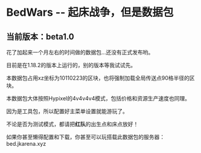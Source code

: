 # BedWars -- 起床战争，但是数据包
## 当前版本：beta1.0

花了加起来一个月左右的时间做的数据包...还没有正式发布哟。

目前是在1.18.2的版本上运行的，别的版本等我试试先。

本数据包占用xz坐标为10110223的区块，也将强制加载全局传送点90格半径的区块。

本数据包大体按照Hypixel的4v4v4v4模式，包括价格和资源生产速度也同理。

因为是工具包，所以配置好主菜单设置就能游玩了。

不论是否为测试模式，都请把**红队**的出生点和床点放好！

如果你甚至懒得配置和下载，你甚至可以玩搭载此数据包的服务器：bed.jkarena.xyz
